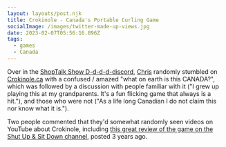 ```yaml
---
layout: layouts/post.njk
title: Crokinole - Canada's Portable Curling Game
socialImage: /images/twitter-made-up-views.jpg
date: 2023-02-07T05:56:16.896Z
tags:
  - games
  - Canada
---
```


Over in the [ShopTalk Show D-d-d-d-discord](https://www.patreon.com/shoptalkshow), [Chris](https://chriscoyier.net) randomly stumbled on [Crokinole.ca](https://crokinole.ca) with a confused / amazed "what on earth is this CANADA?", which was followed by a discussion with people familiar with it ("I grew up playing this at my grandparents. It's a fun flicking game that always is a hit."), and those who were not ("As a life long Canadian I do not claim this nor know what it is.").

Two people commented that they'd somewhat randomly seen videos on YouTube about Crokinole, including [this great review of the game on the Shut Up & Sit Down channel](https://youtu.be/XMKzeg78peg), posted 3 years ago.


